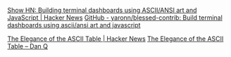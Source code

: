 
[Show HN: Building terminal dashboards using ASCII/ANSI art and JavaScript | Hacker News](https://news.ycombinator.com/item?id=8888089)
[GitHub - yaronn/blessed-contrib: Build terminal dashboards using ascii/ansi art and javascript](https://github.com/yaronn/blessed-contrib)

[The Elegance of the ASCII Table | Hacker News](https://news.ycombinator.com/item?id=41040543)
[The Elegance of the ASCII Table – Dan Q](https://danq.me/2024/07/21/ascii/)
